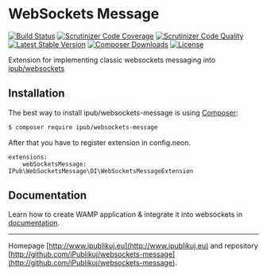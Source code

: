 # WebSockets Message

[![Build Status](https://img.shields.io/travis/iPublikuj/websockets-message.svg?style=flat-square)](https://travis-ci.org/iPublikuj/websockets-message)
[![Scrutinizer Code Coverage](https://img.shields.io/scrutinizer/coverage/g/iPublikuj/websockets-message.svg?style=flat-square)](https://scrutinizer-ci.com/g/iPublikuj/websockets-message/?branch=master)
[![Scrutinizer Code Quality](https://img.shields.io/scrutinizer/g/iPublikuj/websockets-message.svg?style=flat-square)](https://scrutinizer-ci.com/g/iPublikuj/websockets-message/?branch=master)
[![Latest Stable Version](https://img.shields.io/packagist/v/ipub/websockets-message.svg?style=flat-square)](https://packagist.org/packages/ipub/websockets-message)
[![Composer Downloads](https://img.shields.io/packagist/dt/ipub/websockets-message.svg?style=flat-square)](https://packagist.org/packages/ipub/websockets-message)
[![License](https://img.shields.io/packagist/l/ipub/websockets-message.svg?style=flat-square)](https://packagist.org/packages/ipub/websockets-message)

Extension for implementing classic websockets messaging into [ipub/websockets](https://github.com/iPublikuj/websockets) 

## Installation

The best way to install ipub/websockets-message is using [Composer](http://getcomposer.org/):

```sh
$ composer require ipub/websockets-message
```

After that you have to register extension in config.neon.

```neon
extensions:
	webSocketsMessage: IPub\WebSocketsMessage\DI\WebSocketsMessageExtension
```

## Documentation

Learn how to create WAMP application & integrate it into websockets in [documentation](https://github.com/iPublikuj/websockets-message/blob/master/docs/en/index.md).

***
Homepage [http://www.ipublikuj.eu](http://www.ipublikuj.eu) and repository [http://github.com/iPublikuj/websockets-message](http://github.com/iPublikuj/websockets-message).
